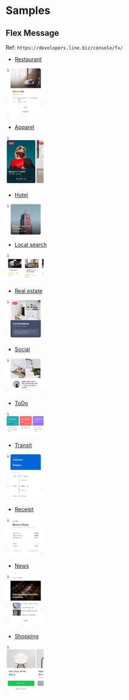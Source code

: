 # Samples

## Flex Message

Ref: `https://developers.line.biz/console/fx/`

* [Restaurant](./restaurant/README.md)
<img src="./restaurant/image.jpg" width="100px">

* [Apparel](./apparel/README.md)
<img src="./apparel/image.jpg" width="100px">

* [Hotel](./hotel/README.md)
<img src="./hotel/image.jpg" width="100px">

* [Local search](./local-search/README.md)
<img src="./local-search/image.jpg" width="100px">

* [Real estate](./real-estate/README.md)
<img src="./real-estate/image.jpg" width="100px">

* [Social](./social/README.md)
<img src="./social/image.jpg" width="100px">

* [ToDo](./todo/README.md)
<img src="./todo/image.jpg" width="100px">

* [Transit](./transit/README.md)
<img src="./transit/image.jpg" width="100px">

* [Receipt](./receipt/README.md)
<img src="./receipt/image.jpg" width="100px">

* [News](./news/README.md)
<img src="./news/image.jpg" width="100px">

* [Shopping](./shopping/README.md)
<img src="./shopping/image.jpg" width="100px">